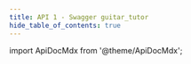 ```yaml
---
title: API 1 - Swagger guitar_tutor
hide_table_of_contents: true
---
```


import ApiDocMdx from '@theme/ApiDocMdx';

<ApiDocMdx id="guitar_tutor" />